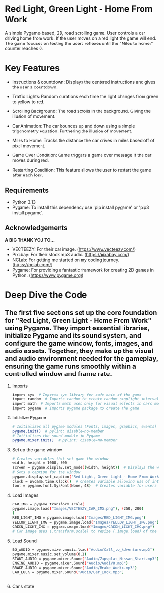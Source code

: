 # Red Light, Green Light - Home From Work

A simple Pygame-based, 2D, road scrolling game. User controls a car driving home from work.
If the user moves on a red light the game will end. The game focuses on testing the users reflexes until the "Miles to home:" counter reaches 0.

# Key Features

- Instructions & countdown: Displays the centered instructions and gives the user a countdown.

- Traffic Lights: Random durations each time the light changes from green to yellow to red.

- Scrolling Background: The road scrolls in the background. Giving the illusion of movement.

- Car Animation: The car bounces up and down using a simple trigonometry equation. Furthering the illusion of movement.

- Miles to Home: Tracks the distance the car drives in miles based off of pixel movement.

- Game Over Condition: Game triggers a game over message if the car moves during red.

- Restarting Condition: This feature allows the user to restart the game after each loss.

## Requirements

- Python 3.13
- Pygame: To install this dependency use 'pip install pygame' or 'pip3 install pygame'.

## Acknowledgements

**A BIG THANK YOU TO...**

- VECTEEZY: For their car image. (https://www.vecteezy.com/)
- Pixabay: For their stock mp3 audio. (https://pixabay.com/)
- NCLab: For getting me started on my coding journey. (https://nclab.com/)
- Pygame: For providing a fantastic framework for creating 2D games in Python. (https://www.pygame.org/)

# Deep Dive the Code

## The first five sections set up the core foundation for "Red Light, Green Light - Home From Work" using Pygame. They import essential libraries, initialize Pygame and its sound system, and configure the game window, fonts, images, and audio assets. Together, they make up the visual and audio environment needed for the gameplay, ensuring the game runs smoothly within a controlled window and frame rate.

1. Imports

   ```sh
   import sys  # Imports sys library for safe exit of the game
   import random  # Imports random to create random stoplight intervals
   import math  # Imports math used only for visual effects in cars movement
   import pygame  # Imports pygame package to create the game
   ```

2. Initialize Pygame

   ```sh
   # Initializes all pygame modules (Fonts, images, graphics, events)
   pygame.init()  # pylint: disable=no-member
   # Initializes the sound module in Pygame
   pygame.mixer.init()  # pylint: disable=no-member
   ```

3. Set up the game window
   ```sh
   # Creates variables that set game the window
   width, height = 1000, 600
   screen = pygame.display.set_mode((width, height))  # Displays the window
   # Sets a caption for the window
   pygame.display.set_caption("Red Light, Green Light - Home From Work")
   clock = pygame.time.Clock()  # Creates variable allowing use of internal clock
   font = pygame.font.SysFont(None, 48)  # Creates variable for users system font
   ```
4. Load Images
   ```sh
   CAR_IMG = pygame.transform.scale(
   pygame.image.load("Images/VECTEEZY_CAR_IMG.png"), (250, 200)
   )
   RED_LIGHT_IMG = pygame.image.load("Images/RED_LIGHT_IMG.png")
   YELLOW_LIGHT_IMG = pygame.image.load("Images/YELLOW_LIGHT_IMG.png")
   GREEN_LIGHT_IMG = pygame.image.load("Images/GREEN_LIGHT_IMG.png")
   # Car image uses (.transform.scale) to resize (.image.load) of the car
   ```
5. Load Sound
   ```sh
   BG_AUDIO = pygame.mixer.music.load("Audio/Call_to_Adventure.mp3")
   pygame.mixer.music.set_volume(0.1)
   START_AUDIO = pygame.mixer.Sound("Audio/Zapsplat_Nissan_Start.mp3")
   ENGINE_AUDIO = pygame.mixer.Sound("Audio/AudiV8.mp3")
   BRAKE_AUDIO = pygame.mixer.Sound("Audio/Brake_Audio.mp3")
   CAR_LOCK = pygame.mixer.Sound("Audio/Car_Lock.mp3")
   ```

##

6. Car's state
   ```sh

   ```

